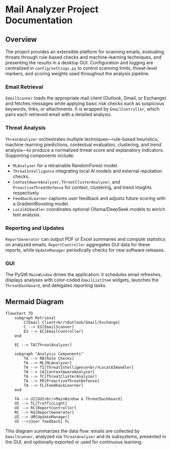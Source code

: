 # Mail Analyzer Project Documentation

## Overview
The project provides an extensible platform for scanning emails, evaluating threats through rule-based checks and machine-learning techniques, and presenting the results in a desktop GUI. Configuration and logging are centralized in `config/settings.py` to control scanning limits, threat-level markers, and scoring weights used throughout the analysis pipeline.

### Email Retrieval
`EmailScanner` loads the appropriate mail client (Outlook, Gmail, or Exchange) and fetches messages while applying basic risk checks such as suspicious keywords, links, or attachments. It is wrapped by `EmailController`, which pairs each retrieved email with a detailed analysis.

### Threat Analysis
`ThreatAnalyzer` orchestrates multiple techniques—rule-based heuristics, machine-learning predictions, contextual evaluation, clustering, and trend analysis—to produce a normalized threat score and explanatory indicators. Supporting components include:

- `MLAnalyzer` for a retrainable RandomForest model.
- `ThreatIntelligence` integrating local AI models and external reputation checks.
- `ContextAwareAnalyzer`, `ThreatClusterAnalyzer`, and `ProactiveThreatDefense` for context, clustering, and trend insights respectively.
- `FeedbackLearner` captures user feedback and adjusts future scoring with a GradientBoosting model.
- `LocalAIHandler` coordinates optional Ollama/DeepSeek models to enrich text analysis.

### Reporting and Updates
`ReportGenerator` can output PDF or Excel summaries and compute statistics on analyzed emails. `ReportController` aggregates GUI data for these reports, while `UpdateManager` periodically checks for new software releases.

### GUI
The PyQt6 `MainWindow` drives the application: it schedules email refreshes, displays analyses with color-coded `EmailListItem` widgets, launches the `ThreatDashboard`, and delegates reporting tasks.

## Mermaid Diagram

```mermaid
flowchart TD
    subgraph Retrieval
        C[Email Client<br/>Outlook/Gmail/Exchange]
        C --> ES[EmailScanner]
        ES --> EC[EmailController]
    end

    EC --> TA[ThreatAnalyzer]

    subgraph "Analysis Components"
        TA --> RB[Rule Checks]
        TA --> ML[MLAnalyzer]
        TA --> TI[ThreatIntelligence<br/>LocalAIHandler]
        TA --> CA[ContextAwareAnalyzer]
        TA --> TC[ThreatClusterAnalyzer]
        TA --> PD[ProactiveThreatDefense]
        TA --> FL[FeedbackLearner]
    end

    TA --> UI[GUI<br/>MainWindow & ThreatDashboard]
    UI --> TL[TrafficLight]
    UI --> RC[ReportController]
    RC --> RG[ReportGenerator]
    UI --> UM[UpdateManager]
    UI -->|User feedback| FL
```

This diagram summarizes the data flow: emails are collected by `EmailScanner`, analyzed via `ThreatAnalyzer` and its subsystems, presented in the GUI, and optionally exported or used for continuous learning.
